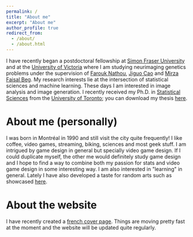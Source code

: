 ```yaml
---
permalink: /
title: "About me"
excerpt: "About me"
author_profile: true
redirect_from: 
  - /about/
  - /about.html
---
```


I have recently began a postdoctoral fellowship at [Simon Fraser University](https://www.sfu.ca/) and at the [University of Victoria](https://www.uvic.ca/) where I am studying neurimaging genetics problems under the supervision of [Farouk Nathou](https://www.math.uvic.ca/~nathoo/), [Jiguo Cao](https://www.sfu.ca/science/stat/cao/) and [Mirza Faisal Beg](https://www.sfu.ca/engineering/faculty-and-staff/faculty/faisal_beg.html). My research interests lie at the intersection of statistical sciences and machine learning. These days I am interested in image analysis and image generation. I recently received my Ph.D. in [Statistical Sciences](https://www.statistics.utoronto.ca) from the [University of Toronto](http://www.utstat.utoronto.ca); you can download my thesis [here](https://cedricbeaulac.github.io/files/ut-thesis.pdf). 

About me (personally)
=====

I was born in Montréal in 1990 and still visit the city quite frequently! I like coffee, video games, streaming, biking, sciences and most geek stuff. I am intrigued by game design in general but specially video game design. If I could duplicate myself, the other me would definitely study game design and I hope to find a way to combine both my passion for stats and video game design in some interesting way. I am also interested in "learning" in general. Lately I have also developed a taste for random arts such as showcased [here](http://art-aleatoire.com). 

About the website
=====

I have recently created a [french cover page](https://cedricbeaulac.github.io/about_fr/). Things are moving pretty fast at the moment and the website will be updated quite regularly. 


